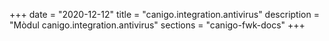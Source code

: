+++
date        = "2020-12-12"
title       = "canigo.integration.antivirus"
description = "Mòdul canigo.integration.antivirus"
sections    = "canigo-fwk-docs"
+++